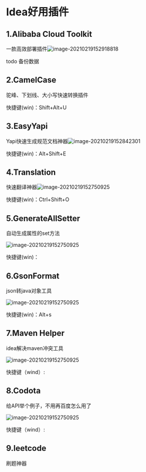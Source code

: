 # Idea好用插件

## 1.Alibaba Cloud Toolkit

一款高效部署插件![image-20210219152918818](https://sevenpic.oss-cn-beijing.aliyuncs.com/img/image-20210219152918818.png)

todo 备份数据

## 2.CamelCase

驼峰、下划线、大小写快速转换插件

快捷键(win)：Shift+Alt+U

## 3.EasyYapi

Yapi快速生成规范文档神器![image-20210219152842301](https://sevenpic.oss-cn-beijing.aliyuncs.com/img/image-20210219152842301.png)

快捷键(win)：Alt+Shift+E

## 4.Translation

快速翻译神器![image-20210219152750925](https://sevenpic.oss-cn-beijing.aliyuncs.com/img/image-20210219152750925.png)

快捷键(win)：Ctrl+Shift+O

## 5.GenerateAllSetter

自动生成属性的set方法

![image-20210219152750925](https://pic2.zhimg.com/50/v2-2f5153261f28215735ae8333e6f37fc3_hd.gif?source=1940ef5c)

快捷键(win)：

## 6.GsonFormat

json转java对象工具

![image-20210219152750925](https://pic3.zhimg.com/50/v2-05c07e90211b6bcd72b69bbc5bf056f7_hd.gif?source=1940ef5c)

快捷键(win)：Alt+s

## 7.Maven Helper

idea解决maven冲突工具

![image-20210219152750925](https://pic2.zhimg.com/50/v2-5fcddd1d14891cd6363d33ef811ee00c_hd.gif?source=1940ef5c)

快捷键（wind）:

## 8.Codota

给API举个例子，不用再百度怎么用了

![image-20210219152750925](https://pic2.zhimg.com/50/v2-6623770f0a3f026699ae911598ffdbf2_hd.gif?source=1940ef5c)

快捷键（wind）:

## 9.leetcode

刷题神器
